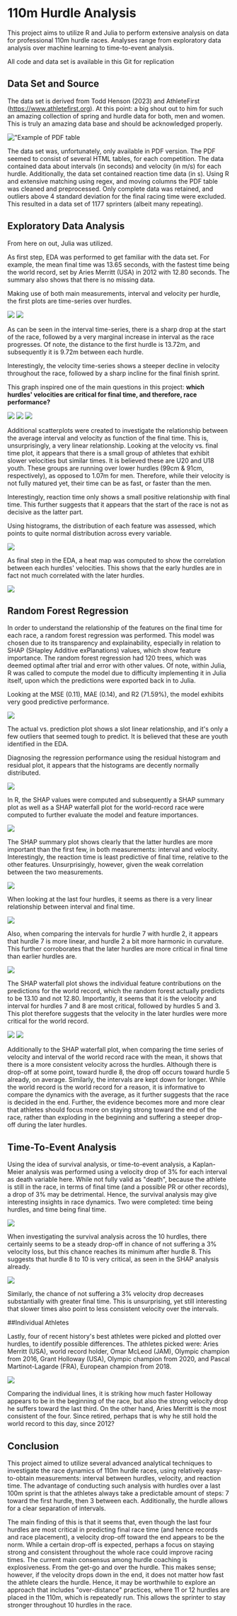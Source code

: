 # 110m Hurdle Analysis

This project aims to utilize R and Julia to perform extensive analysis on data for professional 110m hurdle races. Analyses range from exploratory data analysis over machine learning to time-to-event analysis.

All code and data set is available in this Git for replication

## Data Set and Source

The data set is derived from Todd Henson (2023) and AthleteFirst (https://www.athletefirst.org). At this point: a big shout out to him for such an amazing collection of spring and hurdle data for both, men and women. This is truly an amazing data base and should be acknowledged properly.

!["Example of PDF table](https://github.com/lucasweyrich958/HurdleAnalysis/blob/main/figures/PDF.png)

The data set was, unfortunately, only available in PDF version. The PDF seemed to consist of several HTML tables, for each competition. The data contained data about intervals (in seconds) and velocity (in m/s) for each hurdle. Additionally, the data set contained reaction time data (in s). Using R and extensive matching using regex, and moving columns the PDF table was cleaned and preprocessed. Only complete data was retained, and outliers above 4 standard deviation for the final racing time were excluded. This resulted in a data set of 1177 sprinters (albeit many repeating). 

## Exploratory Data Analysis

From here on out, Julia was utilized.

As first step, EDA was performed to get familiar with the data set. For example, the mean final time was 13.65 seconds, with the fastest time being the world record, set by Aries Merritt (USA) in 2012 with 12.80 seconds. The summary also shows that there is no missing data.

Making use of both main measurements, interval and velocity per hurdle, the first plots are time-series over hurdles.

![](https://github.com/lucasweyrich958/HurdleAnalysis/blob/main/figures/plot.png)
![](https://github.com/lucasweyrich958/HurdleAnalysis/blob/main/figures/plot2.png)

As can be seen in the interval time-series, there is a sharp drop at the start of the race, followed by a very marginal increase in interval as the race progresses. Of note, the distance to the first hurdle is 13.72m, and subsequently it is 9.72m between each hurdle. 

Interestingly, the velocity time-series shows a steeper decline in velocity throughout the race, followed by a sharp incline for the final finish sprint. 

This graph inspired one of the main questions in this project: **which hurdles' velocities are critical for final time, and therefore, race performance?** 

![](https://github.com/lucasweyrich958/HurdleAnalysis/blob/main/figures/plot3.png)
![](https://github.com/lucasweyrich958/HurdleAnalysis/blob/main/figures/plot4.png)
![](https://github.com/lucasweyrich958/HurdleAnalysis/blob/main/figures/plot5.png)

Additional scatterplots were created to investigate the relationship between the average interval and velocity as function of the final time. This is, unsurprisingly, a very linear relationship. Looking at the velocity vs. final time plot, it appears that there is a small group of athletes that exhibit slower velocities but similar times. It is believed these are U20 and U18 youth. These groups are running over lower hurdles (99cm & 91cm, respectively), as opposed to 1.07m for men. Therefore, while their velocity is not fully matured yet, their time can be as fast, or faster than the men.

Interestingly, reaction time only shows a small positive relationship with final time. This further suggests that it appears that the start of the race is not as decisive as the latter part.

Using histograms, the distribution of each feature was assessed, which points to quite normal distribution across every variable. 

![](https://github.com/lucasweyrich958/HurdleAnalysis/blob/main/figures/plot6.png)

As final step in the EDA, a heat map was computed to show the correlation between each hurdles' velocities. This shows that the early hurdles are in fact not much correlated with the later hurdles. 

![](https://github.com/lucasweyrich958/HurdleAnalysis/blob/main/figures/plot7.png)

## Random Forest Regression

In order to understand the relationship of the features on the final time for each race, a random forest regression was performed. This model was chosen due to its transparency and explainability, especially in relation to SHAP (SHapley Additive exPlanations) values, which show feature importance. The random forest regression had 120 trees, which was deemed optimal after trial and error with other values. Of note, within Julia, R was called to compute the model due to difficulty implementing it in Julia itself, upon which the predictions were exported back in to Julia.

Looking at the MSE (0.11), MAE (0.14), and R2 (71.59%), the model exhibits very good predictive performance.

![](https://github.com/lucasweyrich958/HurdleAnalysis/blob/main/figures/plot8.png)

The actual vs. prediction plot shows a slot linear relationship, and it's only a few outliers that seemed tough to predict. It is believed that these are youth identified in the EDA. 

Diagnosing the regression performance using the residual histogram and residual plot, it appears that the histograms are decently normally distributed. 

![](https://github.com/lucasweyrich958/HurdleAnalysis/blob/main/figures/plot9.png)

In R, the SHAP values were computed and subsequently a SHAP summary plot as well as a SHAP waterfall plot for the world-record race were computed to further evaluate the model and feature importances.

![](https://github.com/lucasweyrich958/HurdleAnalysis/blob/main/figures/SHAP%20Summary.png)

The SHAP summary plot shows clearly that the latter hurdles are more important than the first few, in both measurements: interval and velocity. Interestingly, the reaction time is least predictive of final time, relative to the other features. Unsurprisingly, however, given the weak correlation between the two measurements. 

![](https://github.com/lucasweyrich958/HurdleAnalysis/blob/main/figures/plot10.png)

When looking at the last four hurdles, it seems as there is a very linear relationship between interval and final time. 

![](https://github.com/lucasweyrich958/HurdleAnalysis/blob/main/figures/plot11.png)

Also, when comparing the intervals for hurdle 7 with hurdle 2, it appears that hurdle 7 is more linear, and hurdle 2 a bit more harmonic in curvature. This further corroborates that the later hurdles are more critical in final time than earlier hurdles are.

![](https://github.com/lucasweyrich958/HurdleAnalysis/blob/main/figures/SHAP%20Waterfall.png)

The SHAP waterfall plot shows the individual feature contributions on the predictions for the world record, which the random forest actually predicts to be 13.10 and not 12.80. Importantly, it seems that it is the velocity and interval for hurdles 7 and 8 are most critical, followed by hurdles 5 and 3. This plot therefore suggests that the velocity in the later hurdles were more critical for the world record.

![](https://github.com/lucasweyrich958/HurdleAnalysis/blob/main/figures/plot12.png)
![](https://github.com/lucasweyrich958/HurdleAnalysis/blob/main/figures/plot13.png)

Additionally to the SHAP waterfall plot, when comparing the time series of velocity and interval of the world record race with the mean, it shows that there is a more consistent velocity across the hurdles. Although there is drop-off at some point, toward hurdle 8, the drop off occurs toward hurdle 5 already, on average. Similarly, the intervals are kept down for longer. 
While the world record is the world record for a reason, it is informative to compare the dynamics with the average, as it further suggests that the race is decided in the end. Further, the evidence becomes more and more clear that athletes should focus more on staying strong toward the end of the race, rather than exploding in the beginning and suffering a steeper drop-off during the later hurdles. 

## Time-To-Event Analysis

Using the idea of survival analysis, or time-to-event analysis, a Kaplan-Meier analysis was performed using a velocity drop of 3% for each interval as death variable here. While not fully valid as "death", because the athlete is still in the race, in terms of final time (and a possible PR or other records), a drop of 3% may be detrimental. Hence, the survival analysis may give interesting insights in race dynamics. Two were completed: time being hurdles, and time being final time.

![](https://github.com/lucasweyrich958/HurdleAnalysis/blob/main/figures/plot14.png)

When investigating the survival analysis across the 10 hurdles, there certainly seems to be a steady drop-off in chance of not suffering a 3% velocity loss, but this chance reaches its minimum after hurdle 8. This suggests that hurdle 8 to 10 is very critical, as seen in the SHAP analysis already.

![](https://github.com/lucasweyrich958/HurdleAnalysis/blob/main/figures/plot15.png)

Similarly, the chance of not suffering a 3% velocity drop decreases substantially with greater final time. This is unsurprising, yet still interesting that slower times also point to less consistent velocity over the intervals.

##Individual Athletes

Lastly, four of recent history's best athletes were picked and plotted over hurdles, to identify possible differences. The athletes picked were: Aries Merritt (USA), world record holder, Omar McLeod (JAM), Olympic champion from 2016, Grant Holloway (USA), Olympic champion from 2020, and Pascal Martinot-Lagarde (FRA), European champion from 2018. 

![](https://github.com/lucasweyrich958/HurdleAnalysis/blob/main/figures/plot16.png)

Comparing the individual lines, it is striking how much faster Holloway appears to be in the beginning of the race, but also the strong velocity drop he suffers toward the last third. On the other hand, Aries Merritt is the most consistent of the four. Since retired, perhaps that is why he still hold the world record to this day, since 2012?

## Conclusion

This project aimed to utilize several advanced analytical techniques to investigate the race dynamics of 110m hurdle races, using relatively easy-to-obtain measurements: interval between hurdles, velocity, and reaction time. The advantage of conducting such analysis with hurdles over a last 100m sprint is that the athletes always take a predictable amount of steps: 7 toward the first hurdle, then 3 between each. Additionally, the hurdle allows for a clear separation of intervals. 

The main finding of this is that it seems that, even though the last four hurdles are most critical in predicting final race time (and hence records and race placement), a velocity drop-off toward the end appears to be the norm. While a certain drop-off is expected, perhaps a focus on staying strong and consistent throughout the whole race could improve racing times. The current main consensus among hurdle coaching is explosiveness. From the get-go and over the hurdle. This makes sense; however, if the velocity drops down in the end, it does not matter how fast the athlete clears the hurdle. Hence, it may be worthwhile to explore an approach that includes "over-distance" practices, where 11 or 12 hurdles are placed in the 110m, which is repeatedly run. This allows the sprinter to stay stronger throughout 10 hurdles in the race.
